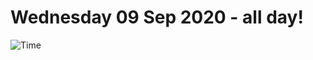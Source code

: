 # Wednesday 09 Sep 2020 - all day!
![Time](https://github.com/rich-ctm/today/workflows/Time/badge.svg)
